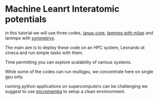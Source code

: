 # Machine Leanrt Interatomic potentials

in this tutorial we will use three codes, [janus-core](https://github.com/stfc/janus-core), [lammps with mliap](https://www.lammps.org/) and lammps with [symmetryx](https://github.com/wcwitt/symmetrix).

The main aim is to deploy these code on an HPC system, Leonardo at cineca and run simple tasks with them.

Time permitting you can explore scalability of various systems.

While some of the codes can run multigpu, we concentrate here on single gpu only.


running python applications on supercomputers can be challenging we suggest to use [micromamba](https://mamba.readthedocs.io/en/latest/installation/micromamba-installation.html) to setup a clean envinronment.


